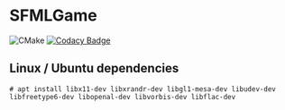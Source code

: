 # SFMLGame

![CMake](https://github.com/fklemme/SFMLGame/workflows/CMake/badge.svg)
[![Codacy Badge](https://api.codacy.com/project/badge/Grade/64949d715e704fce84181588d37d09d7)](https://app.codacy.com/manual/fklemme/SFMLGame?utm_source=github.com&utm_medium=referral&utm_content=fklemme/SFMLGame&utm_campaign=Badge_Grade_Dashboard)

## Linux / Ubuntu dependencies

    # apt install libx11-dev libxrandr-dev libgl1-mesa-dev libudev-dev libfreetype6-dev libopenal-dev libvorbis-dev libflac-dev
